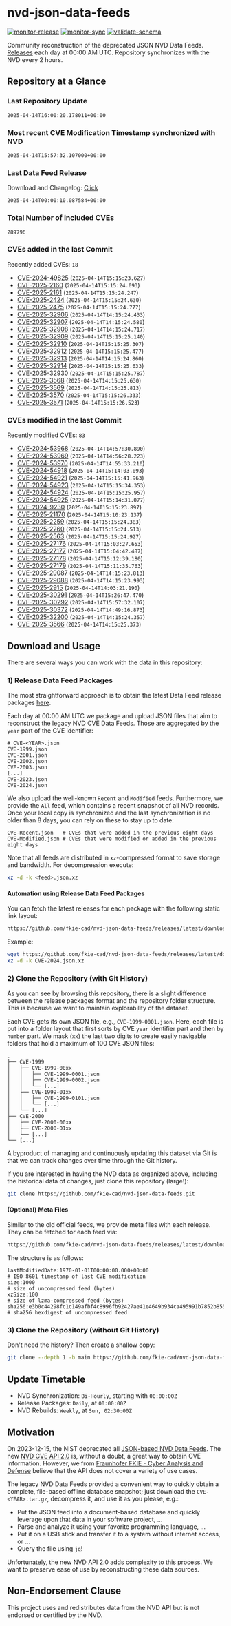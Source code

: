 # nvd-json-data-feeds

[![monitor-release](https://github.com/fkie-cad/nvd-json-data-feeds/actions/workflows/monitor_release.yml/badge.svg)](https://github.com/fkie-cad/nvd-json-data-feeds/actions/workflows/monitor_release.yml)
[![monitor-sync](https://github.com/fkie-cad/nvd-json-data-feeds/actions/workflows/monitor_sync.yml/badge.svg)](https://github.com/fkie-cad/nvd-json-data-feeds/actions/workflows/monitor_sync.yml)
[![validate-schema](https://github.com/fkie-cad/nvd-json-data-feeds/actions/workflows/validate_schema.yml/badge.svg)](https://github.com/fkie-cad/nvd-json-data-feeds/actions/workflows/validate_schema.yml)

Community reconstruction of the deprecated JSON NVD Data Feeds.
[Releases](https://github.com/fkie-cad/nvd-json-data-feeds/releases/latest) each day at 00:00 AM UTC.
Repository synchronizes with the NVD every 2 hours.

## Repository at a Glance

### Last Repository Update

```plain
2025-04-14T16:00:20.178011+00:00
```

### Most recent CVE Modification Timestamp synchronized with NVD

```plain
2025-04-14T15:57:32.107000+00:00
```

### Last Data Feed Release

Download and Changelog: [Click](https://github.com/fkie-cad/nvd-json-data-feeds/releases/latest)

```plain
2025-04-14T00:00:10.087584+00:00
```

### Total Number of included CVEs

```plain
289796
```

### CVEs added in the last Commit

Recently added CVEs: `18`

- [CVE-2024-49825](CVE-2024/CVE-2024-498xx/CVE-2024-49825.json) (`2025-04-14T15:15:23.627`)
- [CVE-2025-2160](CVE-2025/CVE-2025-21xx/CVE-2025-2160.json) (`2025-04-14T15:15:24.093`)
- [CVE-2025-2161](CVE-2025/CVE-2025-21xx/CVE-2025-2161.json) (`2025-04-14T15:15:24.247`)
- [CVE-2025-2424](CVE-2025/CVE-2025-24xx/CVE-2025-2424.json) (`2025-04-14T15:15:24.630`)
- [CVE-2025-2475](CVE-2025/CVE-2025-24xx/CVE-2025-2475.json) (`2025-04-14T15:15:24.777`)
- [CVE-2025-32906](CVE-2025/CVE-2025-329xx/CVE-2025-32906.json) (`2025-04-14T14:15:24.433`)
- [CVE-2025-32907](CVE-2025/CVE-2025-329xx/CVE-2025-32907.json) (`2025-04-14T14:15:24.580`)
- [CVE-2025-32908](CVE-2025/CVE-2025-329xx/CVE-2025-32908.json) (`2025-04-14T14:15:24.717`)
- [CVE-2025-32909](CVE-2025/CVE-2025-329xx/CVE-2025-32909.json) (`2025-04-14T15:15:25.140`)
- [CVE-2025-32910](CVE-2025/CVE-2025-329xx/CVE-2025-32910.json) (`2025-04-14T15:15:25.307`)
- [CVE-2025-32912](CVE-2025/CVE-2025-329xx/CVE-2025-32912.json) (`2025-04-14T15:15:25.477`)
- [CVE-2025-32913](CVE-2025/CVE-2025-329xx/CVE-2025-32913.json) (`2025-04-14T14:15:24.860`)
- [CVE-2025-32914](CVE-2025/CVE-2025-329xx/CVE-2025-32914.json) (`2025-04-14T15:15:25.633`)
- [CVE-2025-32930](CVE-2025/CVE-2025-329xx/CVE-2025-32930.json) (`2025-04-14T15:15:25.787`)
- [CVE-2025-3568](CVE-2025/CVE-2025-35xx/CVE-2025-3568.json) (`2025-04-14T14:15:25.630`)
- [CVE-2025-3569](CVE-2025/CVE-2025-35xx/CVE-2025-3569.json) (`2025-04-14T14:15:25.813`)
- [CVE-2025-3570](CVE-2025/CVE-2025-35xx/CVE-2025-3570.json) (`2025-04-14T15:15:26.333`)
- [CVE-2025-3571](CVE-2025/CVE-2025-35xx/CVE-2025-3571.json) (`2025-04-14T15:15:26.523`)


### CVEs modified in the last Commit

Recently modified CVEs: `83`

- [CVE-2024-53968](CVE-2024/CVE-2024-539xx/CVE-2024-53968.json) (`2025-04-14T14:57:30.890`)
- [CVE-2024-53969](CVE-2024/CVE-2024-539xx/CVE-2024-53969.json) (`2025-04-14T14:56:28.223`)
- [CVE-2024-53970](CVE-2024/CVE-2024-539xx/CVE-2024-53970.json) (`2025-04-14T14:55:33.210`)
- [CVE-2024-54918](CVE-2024/CVE-2024-549xx/CVE-2024-54918.json) (`2025-04-14T15:14:03.093`)
- [CVE-2024-54921](CVE-2024/CVE-2024-549xx/CVE-2024-54921.json) (`2025-04-14T15:15:41.963`)
- [CVE-2024-54923](CVE-2024/CVE-2024-549xx/CVE-2024-54923.json) (`2025-04-14T15:15:34.353`)
- [CVE-2024-54924](CVE-2024/CVE-2024-549xx/CVE-2024-54924.json) (`2025-04-14T15:15:25.957`)
- [CVE-2024-54925](CVE-2024/CVE-2024-549xx/CVE-2024-54925.json) (`2025-04-14T15:14:31.077`)
- [CVE-2024-9230](CVE-2024/CVE-2024-92xx/CVE-2024-9230.json) (`2025-04-14T15:15:23.897`)
- [CVE-2025-21170](CVE-2025/CVE-2025-211xx/CVE-2025-21170.json) (`2025-04-14T15:10:23.137`)
- [CVE-2025-2259](CVE-2025/CVE-2025-22xx/CVE-2025-2259.json) (`2025-04-14T15:15:24.383`)
- [CVE-2025-2260](CVE-2025/CVE-2025-22xx/CVE-2025-2260.json) (`2025-04-14T15:15:24.513`)
- [CVE-2025-2563](CVE-2025/CVE-2025-25xx/CVE-2025-2563.json) (`2025-04-14T15:15:24.927`)
- [CVE-2025-27176](CVE-2025/CVE-2025-271xx/CVE-2025-27176.json) (`2025-04-14T15:03:27.653`)
- [CVE-2025-27177](CVE-2025/CVE-2025-271xx/CVE-2025-27177.json) (`2025-04-14T15:04:42.487`)
- [CVE-2025-27178](CVE-2025/CVE-2025-271xx/CVE-2025-27178.json) (`2025-04-14T15:12:39.180`)
- [CVE-2025-27179](CVE-2025/CVE-2025-271xx/CVE-2025-27179.json) (`2025-04-14T15:11:35.763`)
- [CVE-2025-29087](CVE-2025/CVE-2025-290xx/CVE-2025-29087.json) (`2025-04-14T14:15:23.813`)
- [CVE-2025-29088](CVE-2025/CVE-2025-290xx/CVE-2025-29088.json) (`2025-04-14T14:15:23.993`)
- [CVE-2025-2915](CVE-2025/CVE-2025-29xx/CVE-2025-2915.json) (`2025-04-14T14:03:21.190`)
- [CVE-2025-30291](CVE-2025/CVE-2025-302xx/CVE-2025-30291.json) (`2025-04-14T15:26:47.470`)
- [CVE-2025-30292](CVE-2025/CVE-2025-302xx/CVE-2025-30292.json) (`2025-04-14T15:57:32.107`)
- [CVE-2025-30372](CVE-2025/CVE-2025-303xx/CVE-2025-30372.json) (`2025-04-14T14:49:16.873`)
- [CVE-2025-32200](CVE-2025/CVE-2025-322xx/CVE-2025-32200.json) (`2025-04-14T14:15:24.357`)
- [CVE-2025-3566](CVE-2025/CVE-2025-35xx/CVE-2025-3566.json) (`2025-04-14T14:15:25.373`)


## Download and Usage

There are several ways you can work with the data in this repository:

### 1) Release Data Feed Packages

The most straightforward approach is to obtain the latest Data Feed release packages [here](https://github.com/fkie-cad/nvd-json-data-feeds/releases/latest).

Each day at 00:00 AM UTC we package and upload JSON files that aim to reconstruct the legacy NVD CVE Data Feeds.
Those are aggregated by the `year` part of the CVE identifier:

```
# CVE-<YEAR>.json
CVE-1999.json
CVE-2001.json
CVE-2002.json
CVE-2003.json
[...]
CVE-2023.json
CVE-2024.json
```

We also upload the well-known `Recent` and `Modified` feeds.
Furthermore, we provide the `All` feed, which contains a recent snapshot of all NVD records.
Once your local copy is synchronized and the last synchronization is no older than 8 days, you can rely on these to stay up to date:

```plain
CVE-Recent.json   # CVEs that were added in the previous eight days
CVE-Modified.json # CVEs that were modified or added in the previous eight days
```

Note that all feeds are distributed in `xz`-compressed format to save storage and bandwidth.
For decompression execute:

```sh
xz -d -k <feed>.json.xz
```

#### Automation using Release Data Feed Packages

You can fetch the latest releases for each package with the following static link layout:

```sh
https://github.com/fkie-cad/nvd-json-data-feeds/releases/latest/download/CVE-<YEAR>.json.xz
```

Example:

```sh
wget https://github.com/fkie-cad/nvd-json-data-feeds/releases/latest/download/CVE-2024.json.xz
xz -d -k CVE-2024.json.xz
```

### 2) Clone the Repository (with Git History)

As you can see by browsing this repository, there is a slight difference between the release packages format and the repository folder structure.
This is because we want to maintain explorability of the dataset.

Each CVE gets its own JSON file, e.g., `CVE-1999-0001.json`.
Here, each file is put into a folder layout that first sorts by CVE `year` identifier part and then by `number` part.
We mask (`xx`) the last two digits to create easily navigable folders that hold a maximum of 100 CVE JSON files:

```plain
.
├── CVE-1999
│   ├── CVE-1999-00xx
│   │   ├── CVE-1999-0001.json
│   │   ├── CVE-1999-0002.json
│   │   └── [...]
│   ├── CVE-1999-01xx
│   │   ├── CVE-1999-0101.json
│   │   └── [...]
│   └── [...]
├── CVE-2000
│   ├── CVE-2000-00xx
│   ├── CVE-2000-01xx
│   └── [...]
└── [...]
```

A byproduct of managing and continuously updating this dataset via Git is that we can track changes over time through the Git history.

If you are interested in having the NVD data as organized above, including the historical data of changes, just clone this repository (large!):

```sh
git clone https://github.com/fkie-cad/nvd-json-data-feeds.git
```

#### (Optional) Meta Files

Similar to the old official feeds, we provide meta files with each release. They can be fetched for each feed via:

```sh
https://github.com/fkie-cad/nvd-json-data-feeds/releases/latest/download/CVE-<YEAR>.meta
```

The structure is as follows:

```plain
lastModifiedDate:1970-01-01T00:00:00.000+00:00                          # ISO 8601 timestamp of last CVE modification
size:1000                                                               # size of uncompressed feed (bytes)
xzSize:100                                                              # size of lzma-compressed feed (bytes)
sha256:e3b0c44298fc1c149afbf4c8996fb92427ae41e4649b934ca495991b7852b855 # sha256 hexdigest of uncompressed feed
```

### 3) Clone the Repository (without Git History)

Don't need the history? Then create a shallow copy:

```sh
git clone --depth 1 -b main https://github.com/fkie-cad/nvd-json-data-feeds.git
```


## Update Timetable

* NVD Synchronization: `Bi-Hourly`, starting with `00:00:00Z`
* Release Packages: `Daily`, at `00:00:00Z`
* NVD Rebuilds: `Weekly`, at `Sun, 02:30:00Z`


## Motivation

On 2023-12-15, the NIST deprecated all [JSON-based NVD Data Feeds](https://nvd.nist.gov/vuln/data-feeds#divRetirementBanner-1).
The new [NVD CVE API 2.0](https://nvd.nist.gov/developers/vulnerabilities) is, without a doubt, a great way to obtain CVE information.
However, we from [Fraunhofer FKIE - Cyber Analysis and Defense](https://www.fkie.fraunhofer.de/en/departments/cad.html) believe that the API does not cover a variety of use cases.

The legacy NVD Data Feeds provided a convenient way to quickly obtain a complete, file-based offline database snapshot; just download the `CVE-<YEAR>.tar.gz`, decompress it, and use it as you please, e.g.:

- Put the JSON feed into a document-based database and quickly leverage upon that data in your software project, ...
- Parse and analyze it using your favorite programming language, ...
- Put it on a USB stick and transfer it to a system without internet access, or ...
- Query the file using `jq`!

Unfortunately, the new NVD API 2.0 adds complexity to this process.
We want to preserve ease of use by reconstructing these data sources.

## Non-Endorsement Clause

This project uses and redistributes data from the NVD API but is not endorsed or certified by the NVD.